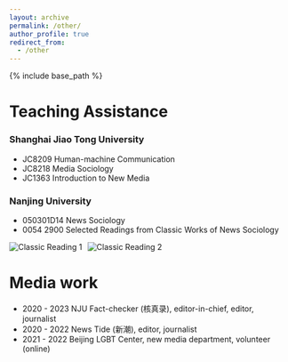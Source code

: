 ```yaml
---
layout: archive
permalink: /other/
author_profile: true
redirect_from:
  - /other
---
```


{% include base_path %}

Teaching Assistance
======

### Shanghai Jiao Tong University 
- JC8209  Human-machine Communication
- JC8218  Media Sociology
- JC1363  Introduction to New Media
### Nanjing University 
- 050301D14  News Sociology
- 0054 2900  Selected Readings from Classic Works of News Sociology

<div style="display: flex; gap: 10px; flex-wrap: wrap;">
  <img src="{{ '/images/classic1.png' | relative_url }}" alt="Classic Reading 1" style="max-width: 48%;">
  <img src="{{ '/images/classic2.png' | relative_url }}" alt="Classic Reading 2" style="max-width: 48%;">
</div>

Media work
======
- 2020 - 2023  NJU Fact-checker (核真录), editor-in-chief, editor, journalist
- 2020 - 2022  News Tide (新潮), editor, journalist
- 2021 - 2022  Beijing LGBT Center, new media department, volunteer (online) 

